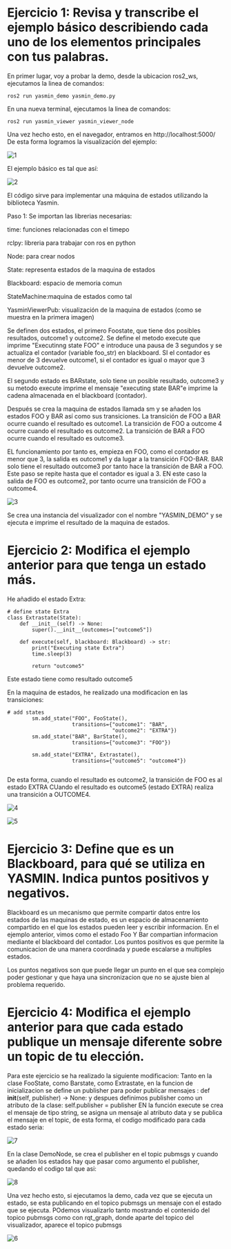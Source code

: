 # Ejercicio 1: Revisa y transcribe el ejemplo básico describiendo cada uno de los elementos principales con tus palabras.

En primer lugar, voy a probar la demo, desde la ubicacion ros2_ws, ejecutamos la linea de comandos:

``` 
ros2 run yasmin_demo yasmin_demo.py
```
 
En una nueva terminal, ejecutamos la linea de comandos:
```
ros2 run yasmin_viewer yasmin_viewer_node

```

Una vez hecho esto, en el navegador, entramos en http://localhost:5000/
De esta forma logramos la visualización del ejemplo:

![1](https://github.com/alexmarcos10/robotica_cognitiva/assets/61562132/180aa819-c6b8-42f5-82bc-b909a5df50d4)

El ejemplo básico es tal que así:

![2](https://github.com/alexmarcos10/robotica_cognitiva/assets/61562132/887095af-0e06-4f93-9cd1-de2dc1dbc1d9)

El código sirve para implementar una máquina de estados utilizando la biblioteca Yasmin.

Paso 1: Se importan las librerias necesarias:

time: funciones relacionadas con el timepo

rclpy: libreria para trabajar con ros en python

Node: para crear nodos

State: representa estados de la maquina de estados

Blackboard: espacio de memoria comun

StateMachine:maquina de estados como tal

YasminViewerPub: visualización de la maquina de estados (como se muestra en la primera imagen)


Se definen dos estados, el primero Foostate, que tiene dos posibles resultados, outcome1 y outcome2. Se define el metodo execute que imprime "Executinng state FOO" e introduce una pausa de 3 segundos y se actualiza el contador (variable foo_str) en blackboard. SI el contador es menor de 3 devuelve outcome1, si el contador es igual o mayor que 3 devuelve outcome2.

El segundo estado es BARstate, solo tiene un posible resultado, outcome3 y su metodo execute imprime el mensaje "executing state BAR"e imprime la cadena almacenada en el blackboard (contador).

Después se crea la maquina de estados llamada sm y se añaden los estados FOO y BAR así como sus transiciones.
La transición de FOO a BAR ocurre cuando el resultado es outcome1.
La transición de FOO a outcome 4 ocurre cuando el resultado es outcome2.
La transición de BAR a FOO ocurre cuando el resultado es outcome3.

EL funcionamiento por tanto es, empieza en FOO, como el contador es menor que 3, la salida es outcome1 y da lugar a la transición FOO-BAR. 
BAR solo tiene el resultado outcome3 por tanto hace la transición de BAR a FOO. Este paso se repite hasta que el contador es igual a 3. EN este caso la salida de FOO es outcome2, por tanto ocurre una transición de FOO a outcome4.

![3](https://github.com/alexmarcos10/robotica_cognitiva/assets/61562132/33018ae0-6756-4912-85ba-473223b5acbe)


Se crea una instancia del visualizador con el nombre "YASMIN_DEMO" y se ejecuta e imprime el resultado de la maquina de estados.

# Ejercicio 2: Modifica el ejemplo anterior para que tenga un estado más.

He añadido el estado Extra: 
```
# define state Extra
class Extrastate(State):
    def __init__(self) -> None:
        super().__init__(outcomes=["outcome5"])

    def execute(self, blackboard: Blackboard) -> str:
        print("Executing state Extra")
        time.sleep(3)
 
        return "outcome5"
 ```       
        
Este estado tiene como resultado outcome5


En la maquina de estados, he realizado una modificacion en las transiciones:
```
# add states
        sm.add_state("FOO", FooState(),
                     transitions={"outcome1": "BAR",
                                  "outcome2": "EXTRA"})
        sm.add_state("BAR", BarState(),
                     transitions={"outcome3": "FOO"})
        
        sm.add_state("EXTRA", Extrastate(),
                     transitions={"outcome5": "outcome4"})
                     
 ```                    
                     
De esta forma, cuando el resultado es outcome2, la transición de FOO es al estado EXTRA
CUando el resultado es outcome5 (estado EXTRA) realiza una transición a OUTCOME4.


![4](https://github.com/alexmarcos10/robotica_cognitiva/assets/61562132/1d85015c-e940-4d3d-b8ad-b865c1b21f1a)


![5](https://github.com/alexmarcos10/robotica_cognitiva/assets/61562132/76812775-2a69-48d2-8c99-d1b7c0bc3378)


# Ejercicio 3: Define que es un Blackboard, para qué se utiliza en YASMIN. Indica puntos positivos y negativos.

Blackboard es un mecanismo que permite compartir datos entre los estados de las maquinas de estado, es un espacio de almacenamiento compartido en el que los estados pueden leer y escribir informacion. En el ejemplo anterior, vimos como el estado Foo Y Bar compartian informacion mediante el blackboard del contador.
Los puntos positivos es que permite la comunicacion de una manera coordinada y puede escalarse a multiples estados.

Los puntos negativos son que puede llegar un punto en el que sea complejo poder gestionar y que haya una sincronizacion que no se ajuste bien al problema requerido.

# Ejercicio 4: Modifica el ejemplo anterior para que cada estado publique un mensaje diferente sobre un topic de tu elección.

Para este ejercicio se ha realizado la siguiente modificacion:
Tanto en la clase FooState, como Barstate, como Extrastate, en la funcion de inicializacion se define un publisher para poder publicar mensajes : def __init__(self, publisher) -> None:
y despues definimos publisher como un atributo de la clase:  self.publisher = publisher
EN la función execute se crea el mensaje de tipo string, se asigna un mensaje al atributo data y se publica el mensaje en el topic, de esta forma, el codigo modificado para cada estado seria:

![7](https://github.com/alexmarcos10/robotica_cognitiva/assets/61562132/47ea65d3-e93c-409c-98a5-ea437f5889f7)


En la clase DemoNode, se crea el publisher en el topic pubmsgs y cuando se añaden los estados hay que pasar como argumento el publisher, quedando el codigo tal que asi:

![8](https://github.com/alexmarcos10/robotica_cognitiva/assets/61562132/087ff526-b73f-4296-9082-81a5f9d29dd5)


Una vez hecho esto, si ejecutamos la demo, cada vez que se ejecuta un estado, se esta publicando en el topico pubmsgs un mensaje con el estado que se ejecuta. POdemos visualizarlo tanto mostrando el contenido del topico pubmsgs como con rqt_graph, donde aparte del topico del visualizador, aparece el topico pubmsgs




![6](https://github.com/alexmarcos10/robotica_cognitiva/assets/61562132/8e7d6723-f54a-49e6-bec7-4e608e96358a)


